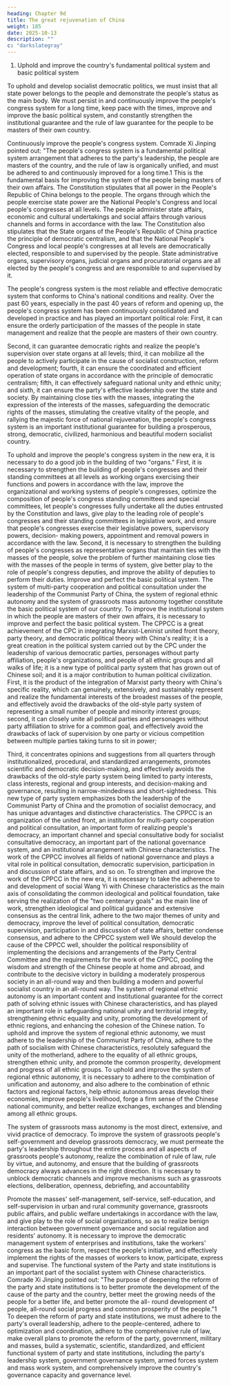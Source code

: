```yaml
---
heading: Chapter 9d
title: The great rejuvenation of China
weight: 185
date: 2025-10-13
description: ""
c: "darkslategray"
---
```




1. Uphold and improve the country's fundamental political system and basic
political system

To uphold and develop socialist democratic politics, we must insist that all state power belongs to
the people and demonstrate the people's status as the main body. We must persist in and continuously
improve the people's congress system for a long time, keep pace with the times, improve and
improve the basic political system, and constantly strengthen the institutional guarantee and the rule
of law guarantee for the people to be masters of their own country.

Continuously improve the people's congress system. Comrade Xi Jinping pointed out: "The people's
congress system is a fundamental political system arrangement that adheres to the party's leadership,
the people are masters of the country, and the rule of law is organically unified, and must be adhered
to and continuously improved for a long time.1 This is the fundamental basis for improving the
system of the people being masters of their own affairs. The Constitution stipulates that all power
in the People's Republic of China belongs to the people. The organs through which the people
exercise state power are the National People's Congress and local people's congresses at all levels.
The people administer state affairs, economic and cultural undertakings and social affairs through
various channels and forms in accordance with the law. The Constitution also stipulates that the
State organs of the People's Republic of China practice the principle of democratic centralism, and
that the National People's Congress and local people's congresses at all levels are democratically
elected, responsible to and supervised by the people. State administrative organs, supervisory organs,
judicial organs and procuratorial organs are all elected by the people's congress and are responsible
to and supervised by it.

The people's congress system is the most reliable and effective democratic system that conforms to
China's national conditions and reality. Over the past 60 years, especially in the past 40 years of
reform and opening up, the people's congress system has been continuously consolidated and
developed in practice and has played an important political role: First, it can ensure the orderly
participation of the masses of the people in state management and realize that the people are masters
of their own country.

Second, it can guarantee democratic rights and realize the people's supervision over state organs at
all levels; third, it can mobilize all the people to actively participate in the cause of socialist
construction, reform and development; fourth, it can ensure the coordinated and efficient operation
of state organs in accordance with the principle of democratic centralism; fifth, it can effectively
safeguard national unity and ethnic unity; and sixth, it can ensure the party's effective leadership
over the state and society. By maintaining close ties with the masses, integrating the expression of
the interests of the masses, safeguarding the democratic rights of the masses, stimulating the creative
vitality of the people, and rallying the majestic force of national rejuvenation, the people's congress
system is an important institutional guarantee for building a prosperous, strong, democratic,
civilized, harmonious and beautiful modern socialist country.

To uphold and improve the people's congress system in the new era, it is necessary to do a good job
in the building of two "organs." First, it is necessary to strengthen the building of people's congresses
and their standing committees at all levels as working organs exercising their functions and powers
in accordance with the law, improve the organizational and working systems of people's congresses,
optimize the composition of people's congress standing committees and special committees, let
people's congresses fully undertake all the duties entrusted by the Constitution and laws, give play
to the leading role of people's congresses and their standing committees in legislative work, and
ensure that people's congresses exercise their legislative powers, supervisory powers, decision-
making powers, appointment and removal powers in accordance with the law. Second, it is
necessary to strengthen the building of people's congresses as representative organs that maintain
ties with the masses of the people, solve the problem of further maintaining close ties with the
masses of the people in terms of system, give better play to the role of people's congress deputies,
and improve the ability of deputies to perform their duties.
Improve and perfect the basic political system. The system of multi-party cooperation and political
consultation under the leadership of the Communist Party of China, the system of regional ethnic
autonomy and the system of grassroots mass autonomy together constitute the basic political system
of our country. To improve the institutional system in which the people are masters of their own
affairs, it is necessary to improve and perfect the basic political system.
The CPPCC is a great achievement of the CPC in integrating Marxist-Leninist united front theory,
party theory, and democratic political theory with China's reality; it is a great creation in the political
system carried out by the CPC under the leadership of various democratic parties, personages
without party affiliation, people's organizations, and people of all ethnic groups and all walks of life;
it is a new type of political party system that has grown out of Chinese soil; and it is a major
contribution to human political civilization. First, it is the product of the integration of Marxist party
theory with China's specific reality, which can genuinely, extensively, and sustainably represent and
realize the fundamental interests of the broadest masses of the people, and effectively avoid the
drawbacks of the old-style party system of representing a small number of people and minority
interest groups; second, it can closely unite all political parties and personages without party
affiliation to strive for a common goal, and effectively avoid the drawbacks of lack of supervision
by one party or vicious competition between multiple parties taking turns to sit in power;

Third, it concentrates opinions and suggestions from all quarters through institutionalized,
procedural, and standardized arrangements, promotes scientific and democratic decision-making,
and effectively avoids the drawbacks of the old-style party system being limited to party interests,
class interests, regional and group interests, and decision-making and governance, resulting in
narrow-mindedness and short-sightedness. This new type of party system emphasizes both the
leadership of the Communist Party of China and the promotion of socialist democracy, and has
unique advantages and distinctive characteristics. The CPPCC is an organization of the united front,
an institution for multi-party cooperation and political consultation, an important form of realizing
people's democracy, an important channel and special consultative body for socialist consultative
democracy, an important part of the national governance system, and an institutional arrangement
with Chinese characteristics. The work of the CPPCC involves all fields of national governance and
plays a vital role in political consultation, democratic supervision, participation in and discussion of
state affairs, and so on. To strengthen and improve the work of the CPPCC in the new era, it is
necessary to take the adherence to and development of social Wang Yi with Chinese characteristics
as the main axis of consolidating the common ideological and political foundation, take serving the
realization of the "two centenary goals" as the main line of work, strengthen ideological and political
guidance and extensive consensus as the central link, adhere to the two major themes of unity and
democracy, improve the level of political consultation, democratic supervision, participation in and
discussion of state affairs, better condense consensus, and adhere to the CPPCC system well We
should develop the cause of the CPPCC well, shoulder the political responsibility of implementing
the decisions and arrangements of the Party Central Committee and the requirements for the work
of the CPPCC, pooling the wisdom and strength of the Chinese people at home and abroad, and
contribute to the decisive victory in building a moderately prosperous society in an all-round way
and then building a modern and powerful socialist country in an all-round way.
The system of regional ethnic autonomy is an important content and institutional guarantee for the
correct path of solving ethnic issues with Chinese characteristics, and has played an important role
in safeguarding national unity and territorial integrity, strengthening ethnic equality and unity,
promoting the development of ethnic regions, and enhancing the cohesion of the Chinese nation. To
uphold and improve the system of regional ethnic autonomy, we must adhere to the leadership of
the Communist Party of China, adhere to the path of socialism with Chinese characteristics,
resolutely safeguard the unity of the motherland, adhere to the equality of all ethnic groups,
strengthen ethnic unity, and promote the common prosperity, development and progress of all ethnic
groups. To uphold and improve the system of regional ethnic autonomy, it is necessary to adhere to
the combination of unification and autonomy, and also adhere to the combination of ethnic factors
and regional factors, help ethnic autonomous areas develop their economies, improve people's
livelihood, forge a firm sense of the Chinese national community, and better realize exchanges,
exchanges and blending among all ethnic groups.

The system of grassroots mass autonomy is the most direct, extensive, and vivid practice of
democracy. To improve the system of grassroots people's self-government and develop grassroots
democracy, we must permeate the party's leadership throughout the entire process and all aspects of
grassroots people's autonomy, realize the combination of rule of law, rule by virtue, and autonomy,
and ensure that the building of grassroots democracy always advances in the right direction. It is
necessary to unblock democratic channels and improve mechanisms such as grassroots elections,
deliberation, openness, debriefing, and accountability

Promote the masses' self-management, self-service, self-education, and self-supervision in urban
and rural community governance, grassroots public affairs, and public welfare undertakings in
accordance with the law, and give play to the role of social organizations, so as to realize benign
interaction between government governance and social regulation and residents' autonomy. It is
necessary to improve the democratic management system of enterprises and institutions, take the
workers' congress as the basic form, respect the people's initiative, and effectively implement the
rights of the masses of workers to know, participate, express and supervise.
The functional system of the Party and state institutions is an important part of the socialist system
with Chinese characteristics. Comrade Xi Jinping pointed out: "The purpose of deepening the reform
of the party and state institutions is to better promote the development of the cause of the party and
the country, better meet the growing needs of the people for a better life, and better promote the all-
round development of people, all-round social progress and common prosperity of the people."1 To
deepen the reform of party and state institutions, we must adhere to the party's overall leadership,
adhere to the people-centered, adhere to optimization and coordination, adhere to the comprehensive
rule of law, make overall plans to promote the reform of the party, government, military and masses,
build a systematic, scientific, standardized, and efficient functional system of party and state
institutions, including the party's leadership system, government governance system, armed forces
system and mass work system, and comprehensively improve the country's governance capacity and
governance level.

